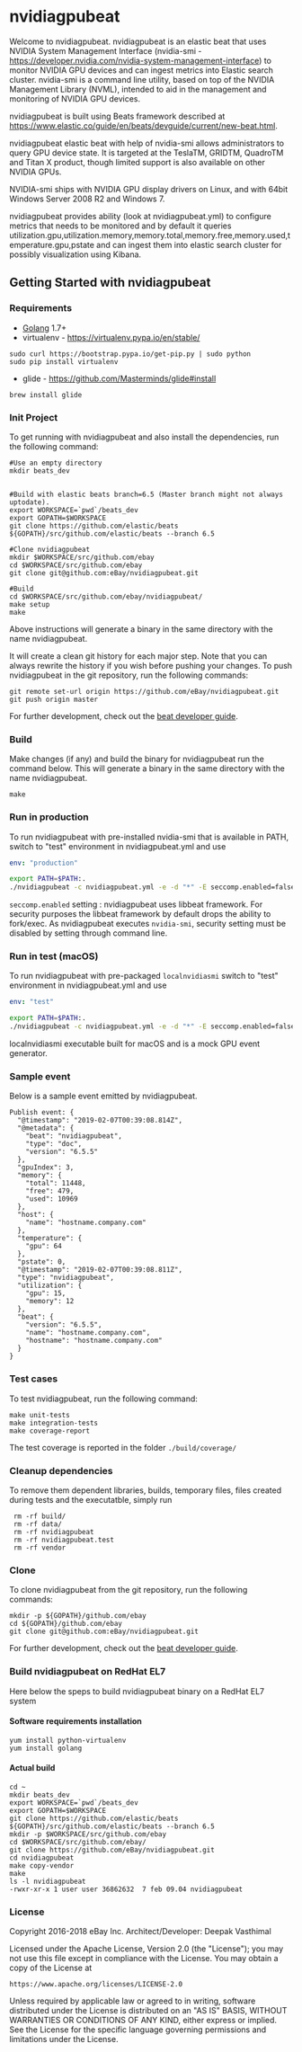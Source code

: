 <!--
This module was automatically generated using the framework found below:
https://www.elastic.co/guide/en/beats/devguide/current/new-beat.html

Modifications to auto-generated code - Copyright 2018 eBay Inc.
Architect/Developer: Deepak Vasthimal

Licensed under the Apache License, Version 2.0 (the "License");
you may not use this file except in compliance with the License.
You may obtain a copy of the License at

https://www.apache.org/licenses/LICENSE-2.0

Unless required by applicable law or agreed to in writing, software
distributed under the License is distributed on an "AS IS" BASIS,
WITHOUT WARRANTIES OR CONDITIONS OF ANY KIND, either express or implied.
See the License for the specific language governing permissions and
limitations under the License.
-->

# nvidiagpubeat

Welcome to nvidiagpubeat.
nvidiagpubeat is an elastic beat that uses NVIDIA System Management Interface (nvidia-smi - https://developer.nvidia.com/nvidia-system-management-interface) to monitor NVIDIA GPU devices and can ingest metrics into Elastic search cluster. nvidia-smi is a command line utility, based on top of the NVIDIA Management Library (NVML), intended to aid in the management and monitoring of NVIDIA GPU devices.

nvidiagpubeat is built using Beats framework described at https://www.elastic.co/guide/en/beats/devguide/current/new-beat.html.

nvidiagpubeat elastic beat with help of nvidia-smi allows administrators to query GPU device state.  It is targeted at the TeslaTM, GRIDTM, QuadroTM and Titan X product, though limited support is also available on other NVIDIA GPUs.

NVIDIA-smi ships with NVIDIA GPU display drivers on Linux, and with 64bit Windows Server 2008 R2 and Windows 7.

nvidiagpubeat provides ability (look at nvidiagpubeat.yml) to configure metrics that needs to be monitored and by default it queries utilization.gpu,utilization.memory,memory.total,memory.free,memory.used,temperature.gpu,pstate and can ingest them into elastic search cluster for possibly visualization using Kibana.

## Getting Started with nvidiagpubeat

### Requirements

* [Golang](https://golang.org/dl/) 1.7+
* virtualenv - https://virtualenv.pypa.io/en/stable/
```
sudo curl https://bootstrap.pypa.io/get-pip.py | sudo python
sudo pip install virtualenv
```
* glide - https://github.com/Masterminds/glide#install
```
brew install glide
```

### Init Project
To get running with nvidiagpubeat and also install the dependencies, run the following command:

```
#Use an empty directory
mkdir beats_dev


#Build with elastic beats branch=6.5 (Master branch might not always uptodate).
export WORKSPACE=`pwd`/beats_dev
export GOPATH=$WORKSPACE
git clone https://github.com/elastic/beats ${GOPATH}/src/github.com/elastic/beats --branch 6.5

#Clone nvidiagpubeat
mkdir $WORKSPACE/src/github.com/ebay
cd $WORKSPACE/src/github.com/ebay
git clone git@github.com:eBay/nvidiagpubeat.git

#Build
cd $WORKSPACE/src/github.com/ebay/nvidiagpubeat/
make setup
make
```
Above instructions will generate a binary in the same directory with the name nvidiagpubeat.

It will create a clean git history for each major step. Note that you can always rewrite the history if you wish before pushing your changes. To push nvidiagpubeat in the git repository, run the following commands:

```
git remote set-url origin https://github.com/eBay/nvidiagpubeat.git
git push origin master
```

For further development, check out the [beat developer guide](https://www.elastic.co/guide/en/beats/libbeat/current/new-beat.html).

### Build

Make changes (if any) and build the binary for nvidiagpubeat run the command below. This will generate a binary
in the same directory with the name nvidiagpubeat.

```
make
```

### Run in production

To run nvidiagpubeat with pre-installed nvidia-smi that is available in PATH, switch to "test" environment 
in nvidiagpubeat.yml and use 

```yaml
env: "production"
```

```bash
export PATH=$PATH:.
./nvidiagpubeat -c nvidiagpubeat.yml -e -d "*" -E seccomp.enabled=false
```

`seccomp.enabled` setting : nvidiagpubeat uses libbeat framework. For security purposes the libbeat framework by default 
drops the ability to fork/exec. As nvidiagpubeat executes `nvidia-smi`, security setting must be disabled by 
setting through command line.

### Run in test (macOS)
To run nvidiagpubeat with pre-packaged `localnvidiasmi` switch to "test" environment in nvidiagpubeat.yml and use
```yaml
env: "test"
```

```bash
export PATH=$PATH:.
./nvidiagpubeat -c nvidiagpubeat.yml -e -d "*" -E seccomp.enabled=false
```

localnvidiasmi executable built for macOS and is a mock GPU event generator. 


### Sample event
Below is a sample event emitted by nvidiagpubeat.

```
Publish event: {
  "@timestamp": "2019-02-07T00:39:08.814Z",
  "@metadata": {
    "beat": "nvidiagpubeat",
    "type": "doc",
    "version": "6.5.5"
  },
  "gpuIndex": 3,
  "memory": {
    "total": 11448,
    "free": 479,
    "used": 10969
  },
  "host": {
    "name": "hostname.company.com"
  },
  "temperature": {
    "gpu": 64
  },
  "pstate": 0,
  "@timestamp": "2019-02-07T00:39:08.811Z",
  "type": "nvidiagpubeat",
  "utilization": {
    "gpu": 15,
    "memory": 12
  },
  "beat": {
    "version": "6.5.5",
    "name": "hostname.company.com",
    "hostname": "hostname.company.com"
  }
}
```

### Test cases

To test nvidiagpubeat, run the following command:

```
make unit-tests
make integration-tests
make coverage-report
```

The test coverage is reported in the folder `./build/coverage/`

### Cleanup dependencies
To remove them dependent libraries, builds, temporary files, files created during tests and the executatble, simply run

```
 rm -rf build/
 rm -rf data/
 rm -rf nvidiagpubeat
 rm -rf nvidiagpubeat.test
 rm -rf vendor
```

### Clone

To clone nvidiagpubeat from the git repository, run the following commands:

```
mkdir -p ${GOPATH}/github.com/ebay
cd ${GOPATH}/github.com/ebay
git clone git@github.com:eBay/nvidiagpubeat.git
```
For further development, check out the [beat developer guide](https://www.elastic.co/guide/en/beats/libbeat/current/new-beat.html).


### Build nvidiagpubeat on RedHat EL7

Here below the speps to build nvidiagpubeat binary on a RedHat EL7 system


#### Software requirements installation

```
yum install python-virtualenv
yum install golang
```
#### Actual build

```
cd ~
mkdir beats_dev
export WORKSPACE=`pwd`/beats_dev
export GOPATH=$WORKSPACE
git clone https://github.com/elastic/beats ${GOPATH}/src/github.com/elastic/beats --branch 6.5
mkdir -p $WORKSPACE/src/github.com/ebay
cd $WORKSPACE/src/github.com/ebay/
git clone https://github.com/eBay/nvidiagpubeat.git
cd nvidiagpubeat
make copy-vendor
make
ls -l nvidiagpubeat
-rwxr-xr-x 1 user user 36862632  7 feb 09.04 nvidiagpubeat
```

### License
Copyright 2016-2018 eBay Inc.
Architect/Developer: Deepak Vasthimal

Licensed under the Apache License, Version 2.0 (the "License");
you may not use this file except in compliance with the License.
You may obtain a copy of the License at

    https://www.apache.org/licenses/LICENSE-2.0

Unless required by applicable law or agreed to in writing, software
distributed under the License is distributed on an "AS IS" BASIS,
WITHOUT WARRANTIES OR CONDITIONS OF ANY KIND, either express or implied.
See the License for the specific language governing permissions and
limitations under the License.
